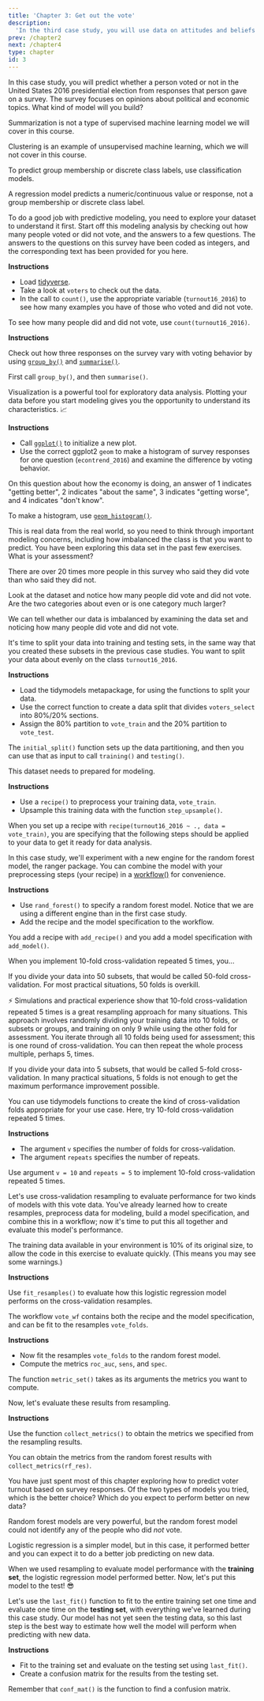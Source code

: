 ```yaml
---
title: 'Chapter 3: Get out the vote'
description:
  'In the third case study, you will use data on attitudes and beliefs in the United States to predict voter turnout. You will apply your skills in dealing with imbalanced data and explore more resampling options.'
prev: /chapter2
next: /chapter4
type: chapter
id: 3
---
```


<exercise id="1" title="Predicting voter turnout from survey data" type="slides">

<slides source="chapter3_01">
</slides>

</exercise>

<exercise id="2" title="Choose an appropriate model">

In this case study, you will predict whether a person voted or not in the United States 2016 presidential election from responses that person gave on a survey. The survey focuses on opinions about political and economic topics. What kind of model will you build?

<choice>
<opt text="Summarization">

Summarization is not a type of supervised machine learning model we will cover in this course.

</opt>

<opt text="Clustering">

Clustering is an example of unsupervised machine learning, which we will not cover in this course.

</opt>

<opt text="Classification" correct="true">

To predict group membership or discrete class labels, use classification models.

</opt>

<opt text="Regression">

A regression model predicts a numeric/continuous value or response, not a group membership or discrete class label.

</opt>
</choice>

</exercise>

<exercise id="3" title="Explore the VOTER data">

To do a good job with predictive modeling, you need to explore your dataset to understand it first. Start off this modeling analysis by checking out how many people voted or did not vote, and the answers to a few questions. The answers to the questions on this survey have been coded as integers, and the corresponding text has been provided for you here.
 
**Instructions**

- Load [tidyverse](https://tidyverse.tidyverse.org/).
- Take a look at `voters` to check out the data.
- In the call to `count()`, use the appropriate variable (`turnout16_2016`) to see how many examples you have of those who voted and did not vote.

<codeblock id="03_03_1">

To see how many people did and did not vote, use `count(turnout16_2016)`.

</codeblock>

**Instructions**

Check out how three responses on the survey vary with voting behavior by using [`group_by()`](https://dplyr.tidyverse.org/reference/group_by.html) and [`summarise()`](https://dplyr.tidyverse.org/reference/summarise.html).

<codeblock id="03_03_2">

First call `group_by()`, and then `summarise()`.

</codeblock>

</exercise>

<exercise id="4" title="Visualization for exploratory data analysis">

Visualization is a powerful tool for exploratory data analysis. Plotting your data before you start modeling gives you the opportunity to understand its characteristics. 📈
 
**Instructions**

- Call [`ggplot()`](https://ggplot2.tidyverse.org/reference/ggplot.html) to initialize a new plot.
- Use the correct ggplot2 `geom` to make a histogram of survey responses for one question (`econtrend_2016`) and examine the difference by voting behavior. 

On this question about how the economy is doing, an answer of 1 indicates "getting better", 2 indicates "about the same", 3 indicates "getting worse", and 4 indicates "don't know".

<codeblock id="03_04">

To make a histogram, use [`geom_histogram()`](https://ggplot2.tidyverse.org/reference/geom_histogram.html).

</codeblock>

</exercise>

<exercise id="5" title="Imbalanced data">

This is real data from the real world, so you need to think through important modeling concerns, including how imbalanced the class is that you want to predict. You have been exploring this data set in the past few exercises. What is your assessment?

<choice>
<opt text="This data set is imbalanced." correct="true">

There are over 20 times more people in this survey who said they did vote than who said they did not.

</opt>

<opt text="This data set does not have a significant amount of imbalance.">

Look at the dataset and notice how many people did vote and did not vote. Are the two categories about even or is one category much larger?

</opt>

<opt text="We can't tell from the information we have now whether the data set is imbalanced.">

We can tell whether our data is imbalanced by examining the data set and noticing how many people did vote and did not vote.

</opt>
</choice>

</exercise>

<exercise id="6" title="Training and testing data">

It's time to split your data into training and testing sets, in the same way that you created these subsets in the previous case studies. You want to split your data about evenly on the class `turnout16_2016`.

**Instructions**

- Load the tidymodels metapackage, for using the functions to split your data.
- Use the correct function to create a data split that divides `voters_select` into 80%/20% sections.
- Assign the 80% partition to `vote_train` and the 20% partition to `vote_test`.

<codeblock id="03_06">

The `initial_split()` function sets up the data partitioning, and then you can use that as input to call `training()` and `testing()`.

</codeblock>

</exercise>

<exercise id="7" title="VOTE 2016" type="slides">

<slides source="chapter3_07">
</slides>

</exercise>

<exercise id="8" title="Preprocess with a recipe">

This dataset needs to prepared for modeling.

**Instructions**

- Use a `recipe()` to preprocess your training data, `vote_train`.
- Upsample this training data with the function `step_upsample()`.

<codeblock id="03_08">

When you set up a recipe with `recipe(turnout16_2016 ~ ., data = vote_train)`, you are specifying that the following steps should be applied to your data to get it ready for data analysis.

</codeblock>

</exercise>

<exercise id="9" title="Create a modeling workflow">

In this case study, we'll experiment with a new engine for the random forest model, the ranger package. You can combine the model with your preprocessing steps (your recipe) in a [workflow()](https://tidymodels.github.io/workflows/) for convenience.

**Instructions**

- Use `rand_forest()` to specify a random forest model. Notice that we are using a different engine than in the first case study.
- Add the recipe and the model specification to the workflow.

<codeblock id="03_09">

You add a recipe with `add_recipe()` and you add a model specification with `add_model()`.

</codeblock>

</exercise>

<exercise id="10" title="Cross-validation" type="slides">

<slides source="chapter3_10">
</slides>

</exercise>

<exercise id="11" title="Understanding cross-validation">

When you implement 10-fold cross-validation repeated 5 times, you...

<choice>
<opt text="randomly divide your training data into 50 subsets and train on 49 at a time (assessing on the other subset), iterating through all 50 subsets for assessment.">

If you divide your data into 50 subsets, that would be called 50-fold cross-validation. For most practical situations, 50 folds is overkill.

</opt>

<opt text="randomly divide your training data into 10 subsets and train on 9 at a time (assessing on the other subset), iterating through all 10 subsets for assessment. Then you repeat that process 5 times." correct="true">

⚡️ Simulations and practical experience show that 10-fold cross-validation repeated 5 times is a great resampling approach for many situations. This approach involves randomly dividing your training data into 10 folds, or subsets or groups, and training on only 9 while using the other fold for assessment. You iterate through all 10 folds being used for assessment; this is one round of cross-validation. You can then repeat the whole process multiple, perhaps 5, times.

</opt>

<opt text="randomly divide your training data into 5 subsets and train on 4 at a time (assessing on the other subset), iterating through all 5 subsets. Then you repeat that process 10 times.">

If you divide your data into 5 subsets, that would be called 5-fold cross-validation. In many practical situations, 5 folds is not enough to get the maximum performance improvement possible.

</opt>
</choice>

</exercise>

<exercise id="12" title="Create cross-validation folds">

You can use tidymodels functions to create the kind of cross-validation folds appropriate for your use case. Here, try 10-fold cross-validation repeated 5 times.

**Instructions**

- The argument `v` specifies the number of folds for cross-validation.
- The argument `repeats` specifies the number of repeats.

<codeblock id="03_12">

Use argument `v = 10` and `repeats = 5` to implement 10-fold cross-validation repeated 5 times.

</codeblock>

</exercise>

<exercise id="13" title="Evaluate model performance" type="slides">

<slides source="chapter3_13">
</slides>

</exercise>

<exercise id="14" title="Resampling two models">

Let's use cross-validation resampling to evaluate performance for two kinds of models with this vote data. You've already learned how to create resamples, preprocess data for modeling, build a model specification, and combine this in a workflow; now it's time to put this all together and evaluate this model's performance. 

The training data available in your environment is 10% of its original size, to allow the code in this exercise to evaluate quickly. (This means you may see some warnings.)

**Instructions**

Use `fit_resamples()` to evaluate how this logistic regression model performs on the cross-validation resamples.

<codeblock id="03_14_1">

The workflow `vote_wf` contains both the recipe and the model specification, and can be fit to the resamples `vote_folds`.

</codeblock>

**Instructions**

- Now fit the resamples `vote_folds` to the random forest model.
- Compute the metrics `roc_auc`, `sens`, and `spec`.

<codeblock id="03_14_2">

The function `metric_set()` takes as its arguments the metrics you want to compute.

</codeblock>

</exercise>

<exercise id="15" title="Performance metrics from resampling">

Now, let's evaluate these results from resampling.

**Instructions**

Use the function `collect_metrics()` to obtain the metrics we specified from the resampling results.

<codeblock id="03_15">

You can obtain the metrics from the random forest results with `collect_metrics(rf_res)`.

</codeblock>

</exercise>

<exercise id="16" title="Which model is best?">

You have just spent most of this chapter exploring how to predict voter turnout based on survey responses. Of the two types of models you tried, which is the better choice? Which do you expect to perform better on new data?

<choice>
<opt text="Random forest">

Random forest models are very powerful, but the random forest model could not identify any of the people who did _not_ vote.

</opt>

<opt text="Logistic regression" correct="true">

Logistic regression is a simpler model, but in this case, it performed better and you can expect it to do a better job predicting on new data.

</opt>
</choice>

</exercise>

<exercise id="17" title="Back to the testing data">

When we used resampling to evaluate model performance with the **training set**, the logistic regression model performed better. Now, let's put this model to the test! 😎 

Let's use the `last_fit()` function to fit to the entire training set one time and evaluate one time on the **testing set**, with everything we've learned during this case study. Our model has not yet seen the testing data, so this last step is the best way to estimate how well the model will perform when predicting with new data.

**Instructions**

- Fit to the training set and evaluate on the testing set using `last_fit()`. 
- Create a confusion matrix for the results from the testing set.

<codeblock id="03_17">

Remember that `conf_mat()` is the function to find a confusion matrix.

</codeblock>

</exercise>


